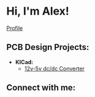 <h1>Hi, I'm Alex! </h1>

  [Profile]([https://github.com/AlexRojasx])
<h2>PCB Design Projects:</h2>

- <b>KICad:</b>
  - [12v-5v dc/dc Converter]([https://github.com/AlexRojasx/DC-5v-Converter])


<h2> Connect with me:</h2>


<!--
**AlexRojasx/AlexRojasx** is a ✨ _special_ ✨ repository because its `README.md` (this file) appears on your GitHub profile.

Here are some ideas to get you started:

- 🔭 I’m currently working on ...
- 🌱 I’m currently learning ...
- 👯 I’m looking to collaborate on ...
- 🤔 I’m looking for help with ...
- 💬 Ask me about ...
- 📫 How to reach me: ...
- 😄 Pronouns: ...
- ⚡ Fun fact: ...
-->
